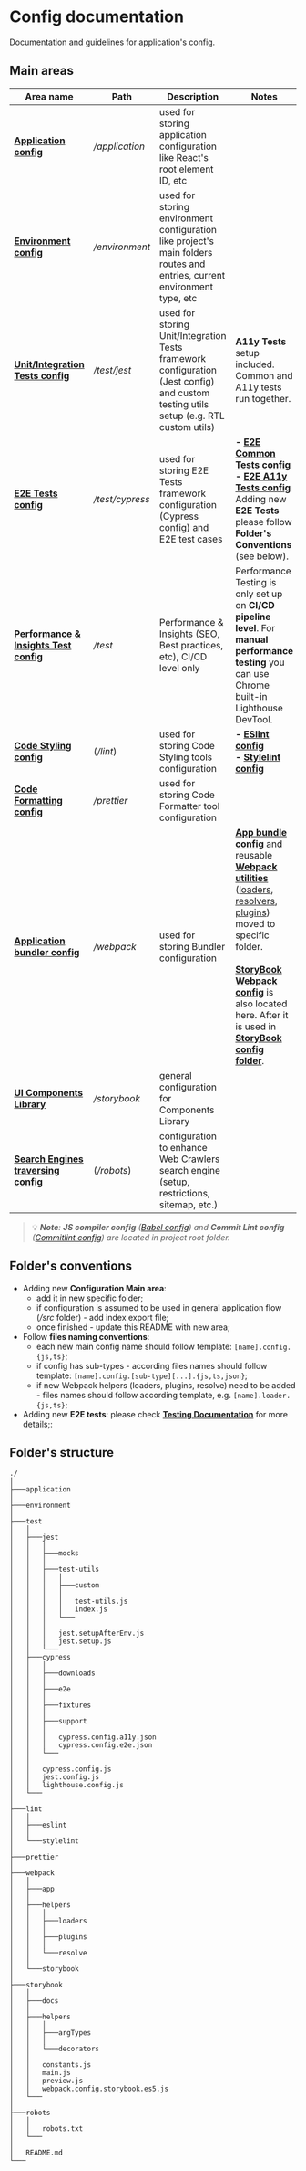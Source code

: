 # Config documentation
Documentation and guidelines for application's config.

## Main areas
|Area name|Path|Description|Notes|
|---|---|---|---|
|**[Application config](/config/application/application.config.js)**|*/application*|used for storing application configuration like React's root element ID, etc||
|**[Environment config](/config/environment/environment.config.js)**|*/environment*|used for storing environment configuration like project's main folders routes and entries, current environment type, etc||
|**[Unit/Integration Tests config](/config/test/jest.config.js)**|*/test/jest*|used for storing Unit/Integration Tests framework configuration (Jest config) and custom testing utils setup (e.g. RTL custom utils)|**A11y Tests** setup included. Common and A11y tests run together.|
|**[E2E Tests config](/config/test/cypress.config.js)**|*/test/cypress*|used for storing E2E Tests framework configuration (Cypress config) and E2E test cases|**- [E2E Common Tests config](/config/test/cypress/cypress.config.a11y.json)**<br/>**- [E2E A11y Tests config](/config/test/cypress/cypress.config.e2e.json)**<br/>Adding new **E2E Tests** please follow **Folder's Conventions** (see below).|
|**[Performance & Insights Test config](/config/test/lighthouse.config.js)**|*/test*|Performance & Insights (SEO, Best practices, etc), CI/CD level only|Performance Testing is only set up on **CI/CD pipeline level**. For **manual performance testing** you can use Chrome built-in Lighthouse DevTool.|
|**[Code Styling config](/config/lint/)**|(*/lint*)|used for storing Code Styling tools configuration|**- [ESlint config](/config/lint/eslint/eslint.config.js)**<br/>**- [Stylelint config](/config/lint/stylelint/stylelint.config.js)**|
|**[Code Formatting config](/config/prettier/prettier.config.js)**|*/prettier*|used for storing Code Formatter tool configuration||
|**[Application bundler config](/config/webpack/)**|*/webpack*|used for storing Bundler configuration|**[App bundle config](/config/webpack/app/webpack.config.babel.js)** and reusable **[Webpack utilities](/config/webpack/helpers/)** ([loaders](/config/webpack/helpers/loaders/index.js), [resolvers](/config/webpack/helpers/resolve/index.js), [plugins](/config/webpack/helpers/plugins/index.js)) moved to specific folder. <br/><br/>**[StoryBook Webpack config](/config/webpack/storybook/)** is also located here. After it is used in **[StoryBook config folder](/config/storybook/)**.|
|**[UI Components Library](/config/storybook/main.js)**|*/storybook*|general configuration for Components Library||
|**[Search Engines traversing config](/config/robots/robots.txt)**|(*/robots*)|configuration to enhance Web Crawlers search engine (setup, restrictions, sitemap, etc.)||

> 💡 ***Note**: **JS compiler config** ([Babel config](/babel.config.js)) and **Commit Lint config** ([Commitlint config](/commitlint.config.ts)) are located in project root folder.*

## Folder's conventions
- Adding new **Configuration Main area**:
    - add it in new specific folder;
    - if configuration is assumed to be used in general application flow (*/src* folder) - add index export file;
    - once finished - update this README with new area;
- Follow **files naming conventions**:
    - each new main config name should follow template: `[name].config.{js,ts}`;
    - if config has sub-types - according files names should follow template: `[name].config.[sub-type][...].{js,ts,json}`;
    - if new Webpack helpers (loaders, plugins, resolve) need to be added - files names should follow according template, e.g. `[name].loader.{js,ts}`;
- Adding new **E2E tests**: please check **[Testing Documentation](/_docs/testing.md)** for more details;:

## Folder's structure
```
./
│
├───application
│
├───environment
│
├───test
│   │
│   ├───jest
│   │   │
│   │   ├───mocks
│   │   │
│   │   ├───test-utils
│   │   │   │
│   │   │   ├───custom
│   │   │   │
│   │   │   │   test-utils.js
│   │   │   │   index.js
│   │   │   └───
│   │   │
│   │   │   jest.setupAfterEnv.js
│   │   │   jest.setup.js
│   │   └───
│   ├───cypress
│   │   │
│   │   ├───downloads
│   │   │
│   │   ├───e2e
│   │   │
│   │   ├───fixtures
│   │   │
│   │   ├───support
│   │   │
│   │   │   cypress.config.a11y.json
│   │   │   cypress.config.e2e.json
│   │   └───
│   │
│   │   cypress.config.js
│   │   jest.config.js
│   │   lighthouse.config.js
│   └───
│
├───lint
│   │
│   ├───eslint
│   │
│   └───stylelint
│
├───prettier
│
├───webpack
│   │
│   ├───app
│   │
│   ├───helpers
│   │   │
│   │   ├───loaders
│   │   │
│   │   ├───plugins
│   │   │
│   │   └───resolve
│   │
│   └───storybook
│
├───storybook
│   │
│   ├───docs
│   │
│   ├───helpers
│   │   │
│   │   ├───argTypes
│   │   │
│   │   └───decorators
│   │
│   │   constants.js
│   │   main.js
│   │   preview.js
│   │   webpack.config.storybook.es5.js
│   └───
│
├───robots
│   │
│   │   robots.txt
│   └───
│
│   README.md
└───
```
